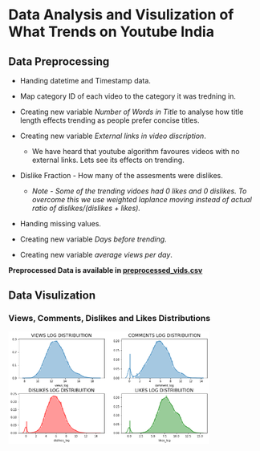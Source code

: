 # Data Analysis and Visulization of What Trends on Youtube India

## Data Preprocessing  
* Handing datetime and Timestamp data.  

* Map category ID of each video to the category it was tredning in.  

* Creating new variable *Number of Words in Title* to analyse how title length effects trending as people prefer concise titles.  

* Creating new variable *External links in video discription*.  
  * We have heard that youtube algorithm favoures videos with no external links. Lets see its effects on trending.  
  
* Dislike Fraction - How many of the assesments were dislikes.  
  * *Note - Some of the trending vidoes had 0 likes and 0 dislikes. To overcome this we use weighted laplance moving instead of actual ratio of dislikes/(dislikes +            likes).*  
  
* Handing missing values.  
  
* Creating new variable *Days before trending*.  
  
* Creating new variable *average views per day*.  
  
**Preprocessed Data is available in [__preprocessed_vids.csv__](https://github.com/PrakarshBhardwaj/Youtube-India-Data-Analysis/blob/master/preprocessed_vids.csv)**  
  
  
## Data Visulization  
### Views, Comments, Dislikes and Likes Distributions  
<img src="imgs/firstvisual.png" width="400px">  

